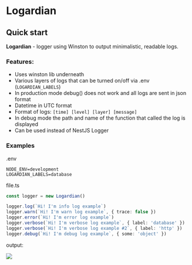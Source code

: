 # Logardian

## Quick start

**Logardian** - logger using Winston to output minimalistic, readable logs.

### Features:
 - Uses winston lib underneath
 - Various layers of logs that can be turned on/off via .env (`LOGARDIAN_LABELS`)
 - In production mode debug() does not work and all logs are sent in json format
 - Datetime in UTC format
 - Format of logs: `[time] [level] [layer] [message]`
 - In debug mode the path and name of the function that called the log is displayed
 - Can be used instead of NestJS Logger


### Examples
.env
```
NODE_ENV=development
LOGARDIAN_LABELS=database
```
file.ts
```ts
const logger = new Logardian()

logger.log(`Hi! I'm info log example`)
logger.warn(`Hi! I'm warn log example`, { trace: false })
logger.error(`Hi! I'm error log example`)
logger.verbose(`Hi! I'm verbose log example`, { label: 'database' })
logger.verbose(`Hi! I'm verbose log example #2`, { label: 'http' })
logger.debug(`Hi! I'm debug log example`, { some: 'object' })
```

output:

![](https://i.ibb.co/gVDG73q/image.png)